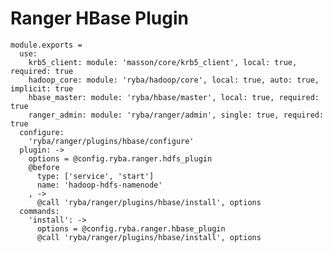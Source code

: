 # Ranger HBase Plugin

    module.exports =
      use:
        krb5_client: module: 'masson/core/krb5_client', local: true, required: true
        hadoop_core: module: 'ryba/hadoop/core', local: true, auto: true, implicit: true
        hbase_master: module: 'ryba/hbase/master', local: true, required: true
        ranger_admin: module: 'ryba/ranger/admin', single: true, required: true
      configure:
        'ryba/ranger/plugins/hbase/configure'
      plugin: ->
        options = @config.ryba.ranger.hdfs_plugin
        @before
          type: ['service', 'start']
          name: 'hadoop-hdfs-namenode'
        , ->
          @call 'ryba/ranger/plugins/hbase/install', options
      commands:
        'install': ->
          options = @config.ryba.ranger.hbase_plugin
          @call 'ryba/ranger/plugins/hbase/install', options
